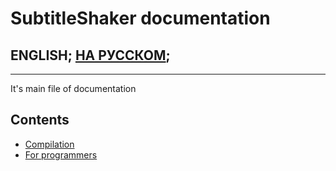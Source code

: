 # SubtitleShaker documentation

## ENGLISH; [НА РУССКОМ](README.ru.md);
<!---
full line:
[ENGLISH](README.md); [НА РУССКОМ](README.ru.md);
-->

---

It's main file of documentation

## Contents
* [Compilation](Compilation.md)
* [For programmers](For_programmers.md)
